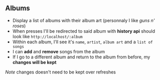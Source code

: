 ## Albums
* Display a list of albums with their album art (personnaly I like *guns n' roses*)
* When presses I'll be redirected to said album with **history api** should look like `http://localhost/:album`
* Within each album, I'll see it's `name`, `artist`, `album art` and a `list of songs`
* I can **add** and **remove** songs from the album
* If I go to a different album and return to the album from before, my **changes will be kept**

*Note* changes doesn't need to be kept over refreshes
